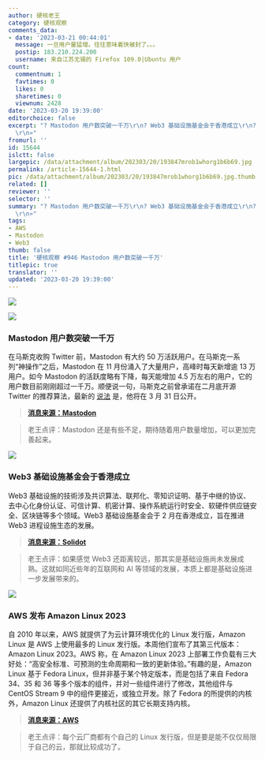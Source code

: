 ```yaml
---
author: 硬核老王
category: 硬核观察
comments_data:
- date: '2023-03-21 00:44:01'
  message: 一旦用户量猛增。往往意味着快被封了。。。
  postip: 183.210.224.200
  username: 来自江苏无锡的 Firefox 109.0|Ubuntu 用户
count:
  commentnum: 1
  favtimes: 0
  likes: 0
  sharetimes: 0
  viewnum: 2428
date: '2023-03-20 19:39:00'
editorchoice: false
excerpt: "? Mastodon 用户数突破一千万\r\n? Web3 基础设施基金会于香港成立\r\n? AWS 发布 Amazon Linux 2023\r\n»
  \r\n»"
fromurl: ''
id: 15644
islctt: false
largepic: /data/attachment/album/202303/20/193847mrob1whorg1b6b69.jpg
permalink: /article-15644-1.html
pic: /data/attachment/album/202303/20/193847mrob1whorg1b6b69.jpg.thumb.jpg
related: []
reviewer: ''
selector: ''
summary: "? Mastodon 用户数突破一千万\r\n? Web3 基础设施基金会于香港成立\r\n? AWS 发布 Amazon Linux 2023\r\n»
  \r\n»"
tags:
- AWS
- Mastodon
- Web3
thumb: false
title: '硬核观察 #946 Mastodon 用户数突破一千万'
titlepic: true
translator: ''
updated: '2023-03-20 19:39:00'
---
```


![](/data/attachment/album/202303/20/193847mrob1whorg1b6b69.jpg)


![](/data/attachment/album/202303/20/193928sxgo99hxg9ddex9d.jpg)


### Mastodon 用户数突破一千万


在马斯克收购 Twitter 前，Mastodon 有大约 50 万活跃用户。在马斯克一系列“神操作”之后，Mastodon 在 11 月份涌入了大量用户，高峰时每天新增逾 13 万用户。如今 Mastodon 的活跃度略有下降，每天能增加 4.5 万左右的用户，它的用户数目前刚刚超过一千万。顺便说一句，马斯克之前曾承诺在二月底开源 Twitter 的推荐算法，最新的 [说法](https://news.slashdot.org/story/23/03/18/1515211/elon-musk-says-twitter-will-open-source-its-recommendation-code-on-march-31) 是，他将在 3 月 31 日公开。



> 
> **[消息来源：Mastodon](https://mastodon.social/@mastodonusercount/110051957865629817)**
> 
> 
> 



> 
> 老王点评：Mastodon 还是有些不足，期待随着用户数量增加，可以更加完善起来。
> 
> 
> 


![](/data/attachment/album/202303/20/193914f0bbkp00d0nv5yx0.jpg)


### Web3 基础设施基金会于香港成立


Web3 基础设施的技術涉及共识算法、联邦化、零知识证明、基于中继的协议、去中心化身份认证、可信计算、机密计算、操作系統运行时安全、软硬件供应链安全、区块链等多个领域。Web3 基础设施基金会于 2 月在香港成立，旨在推进 Web3 进程设施生态的发展。



> 
> **[消息来源：Solidot](https://www.solidot.org/story?sid=74436)**
> 
> 
> 



> 
> 老王点评：如果感觉 Web3 还距离较远，那其实是基础设施尚未发展成熟。这就如同近些年的互联网和 AI 等领域的发展，本质上都是基础设施进一步发展带来的。
> 
> 
> 


![](/data/attachment/album/202303/20/193903ps9jle2vzd966kl1.png)


### AWS 发布 Amazon Linux 2023


自 2010 年以来，AWS 就提供了为云计算环境优化的 Linux 发行版，Amazon Linux 是 AWS 上使用最多的 Linux 发行版。本周他们宣布了其第三代版本：Amazon Linux 2023。AWS 称，在 Amazon Linux 2023 上部署工作负载有三大好处：“高安全标准、可预测的生命周期和一致的更新体验。”有趣的是，Amazon Linux 基于 Fedora Linux，但并非基于某个特定版本，而是包括了来自 Fedora 34、35 和 36 等多个版本的组件，并对一些组件进行了修改，其他组件与 CentOS Stream 9 中的组件更接近，或独立开发。除了 Fedora 的所提供的内核外，Amazon Linux 还提供了内核社区的其它长期支持内核。



> 
> **[消息来源：AWS](https://aws.amazon.com/cn/blogs/aws/amazon-linux-2023-a-cloud-optimized-linux-distribution-with-long-term-support/)**
> 
> 
> 



> 
> 老王点评：每个云厂商都有个自己的 Linux 发行版，但是要是能不仅仅局限于自己的云，那就比较成功了。
> 
> 
>